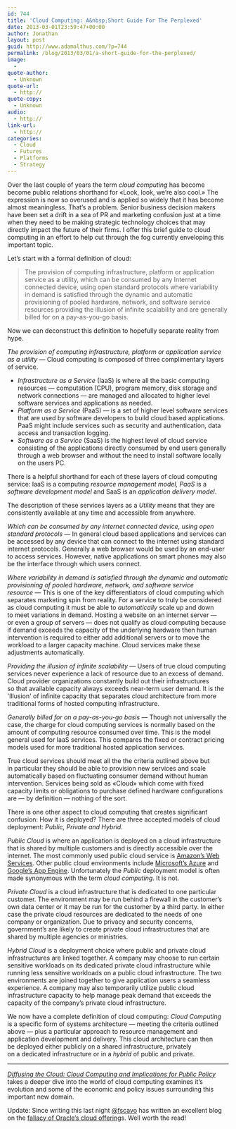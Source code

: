 ```yaml
---
id: 744
title: 'Cloud Computing: A&nbsp;Short Guide For The Perplexed'
date: 2013-03-01T23:59:47+00:00
author: Jonathan
layout: post
guid: http://www.adamalthus.com/?p=744
permalink: /blog/2013/03/01/a-short-guide-for-the-perplexed/
image:
  - 
quote-author:
  - Unknown
quote-url:
  - http://
quote-copy:
  - Unknown
audio:
  - http://
link-url:
  - http://
categories:
  - Cloud
  - Futures
  - Platforms
  - Strategy
---
```

Over the last couple of&nbsp;years the term _cloud_ _computing_ has become become public relations shorthand for &laquo;Look, look, we&rsquo;re also cool.&raquo; The expression is&nbsp;now so&nbsp;overused and is&nbsp;applied so&nbsp;widely that it&nbsp;has become almost meaningless. That&rsquo;s a&nbsp;problem. Senior business decision makers have been set a&nbsp;drift in&nbsp;a&nbsp;sea of&nbsp;PR and marketing confusion just at&nbsp;a&nbsp;time when they need to&nbsp;be&nbsp;making strategic technology choices that may directly impact the future of&nbsp;their firms. I&nbsp;offer this brief guide to&nbsp;cloud computing in&nbsp;an&nbsp;effort to&nbsp;help cut through the fog currently enveloping this important topic.

<!--more-->

Let&rsquo;s start with a&nbsp;formal definition of&nbsp;cloud:

> <div title="Page 4">
>   The provision of&nbsp;computing infrastructure, platform or&nbsp;application service as&nbsp;a&nbsp;utility, which can be&nbsp;consumed by&nbsp;any Internet connected device, using open standard protocols where variability in&nbsp;demand is&nbsp;satisfied through the dynamic and automatic provisioning of&nbsp;pooled hardware, network, and software service resources providing the illusion of&nbsp;infinite scalability and are generally billed for on&nbsp;a&nbsp;pay-as-you-go basis.
> </div>

<div title="Page 4">
  <p>
    Now we&nbsp;can deconstruct this definition to&nbsp;hopefully separate reality from hype.
  </p>
  
  <p>
    <em>The provision of&nbsp;computing infrastructure, platform or&nbsp;application service as&nbsp;a&nbsp;utility&nbsp;&mdash; </em>Cloud computing is&nbsp;composed of&nbsp;three complimentary layers of&nbsp;service.
  </p>
  
  <ul>
    <li>
      <em>Infrastructure as&nbsp;a&nbsp;Service </em>(IaaS) is&nbsp;where all the basic computing resources&nbsp;&mdash; computation (CPU), program memory, disk storage and network connections&nbsp;&mdash; are managed and allocated to&nbsp;higher level software services and applications as&nbsp;needed.
    </li>
    <li>
      <em>Platform as&nbsp;a&nbsp;Service </em>(PaaS)&nbsp;&mdash; is&nbsp;a&nbsp;set of&nbsp;higher level software services that are used by&nbsp;software developers to&nbsp;build cloud based applications. PaaS might include services such as&nbsp;security and authentication, data access and transaction logging.
    </li>
    <li>
      <em>Software as&nbsp;a&nbsp;Service </em>(SaaS) is&nbsp;the highest level of&nbsp;cloud service consisting of&nbsp;the applications directly consumed by&nbsp;end users generally through a&nbsp;web browser and without the need to&nbsp;install software locally on&nbsp;the users&nbsp;PC.
    </li>
  </ul>
  
  <p>
    There is&nbsp;a&nbsp;helpful shorthand for each of&nbsp;these layers of&nbsp;cloud computing service: IaaS is&nbsp;a&nbsp;computing <em>resource management model, PaaS</em> is a <em>software development model</em> and SaaS is&nbsp;an <em>application delivery model</em>.
  </p>
</div>

<div title="Page 4">
  <p>
    The description of&nbsp;these services layers as a <em>Utility</em> means that they are consistently available at&nbsp;any time and accessible from anywhere.
  </p>
</div>

<p title="Page 4">
  <em>Which can be&nbsp;consumed by&nbsp;any internet connected device, using open standard protocols</em>&nbsp;&mdash; In&nbsp;general cloud based applications and services can be&nbsp;accessed by&nbsp;any device that can connect to&nbsp;the internet using standard internet protocols. Generally a&nbsp;web browser would be&nbsp;used by&nbsp;an&nbsp;end-user to&nbsp;access services. However, native applications on&nbsp;smart phones may also be&nbsp;the interface through which users connect.
</p>

<p title="Page 4">
  <em>Where variability in&nbsp;demand is&nbsp;satisfied through the dynamic and automatic provisioning of&nbsp;pooled hardware, network, and software service resource&nbsp;&mdash; </em>This is&nbsp;one of&nbsp;the key differentiators of&nbsp;cloud computing which separates marketing spin from reality. For a&nbsp;service to&nbsp;truly be&nbsp;considered as&nbsp;cloud computing it&nbsp;must be&nbsp;able to <em>automatically</em> scale up&nbsp;and down to&nbsp;meet variations in&nbsp;demand. Hosting a&nbsp;website on&nbsp;an&nbsp;internet server&nbsp;&mdash; or&nbsp;even a&nbsp;group of&nbsp;servers&nbsp;&mdash; does not qualify as&nbsp;cloud computing because if&nbsp;demand exceeds the capacity of&nbsp;the underlying hardware then human intervention is&nbsp;required to&nbsp;either add additional servers or&nbsp;to&nbsp;move the workload to&nbsp;a&nbsp;larger capacity machine. Cloud services make these adjustments automatically.
</p>

<p title="Page 4">
  <em>Providing the illusion of&nbsp;infinite scalability </em>&mdash;&nbsp;Users of&nbsp;true cloud computing services never experience a&nbsp;lack of&nbsp;resource due to&nbsp;an&nbsp;excess of&nbsp;demand. Cloud provider organizations constantly build out their infrastructures so&nbsp;that available capacity always exceeds near-term user demand. It&nbsp;is&nbsp;the 'Illusion' of&nbsp;infinite capacity that separates cloud architecture from more traditional forms of&nbsp;hosted computing infrastructure.
</p>

<p title="Page 4">
  <em id="__mceDel"><em>Generally billed for on&nbsp;a&nbsp;pay-as-you-go basis&nbsp;&mdash; </em></em>Though not universally the case, the charge for cloud computing services is&nbsp;normally based on&nbsp;the amount of&nbsp;computing resource consumed over time. This is&nbsp;the model general used for IaaS services. This compares the fixed or&nbsp;contract pricing models used for more traditional hosted application services.
</p>

<p title="Page 4">
  True cloud services should meet all the the criteria outlined above but in&nbsp;particular they should be&nbsp;able to&nbsp;provision new services and scale automatically based on&nbsp;fluctuating consumer demand without human intervention. Services being sold as&nbsp;&laquo;Cloud&raquo; which come with fixed capacity limits or&nbsp;obligations to&nbsp;purchase defined hardware configurations are&nbsp;&mdash; by&nbsp;definition&nbsp;&mdash; nothing of&nbsp;the sort.
</p>

<p title="Page 4">
  There is&nbsp;one other aspect to&nbsp;cloud computing that creates significant confusion: How it&nbsp;is&nbsp;deployed? There are three accepted models of&nbsp;cloud deployment: <em>Public, Private and Hybrid.</em>
</p>

<p title="Page 4">
  <em>Public Cloud </em>is&nbsp;where an&nbsp;application is&nbsp;deployed on&nbsp;a&nbsp;cloud infrastructure that is&nbsp;shared by&nbsp;multiple customers and is&nbsp;directly accessible over the internet. The most commonly used public cloud service is <a href="http://aws.amazon.com/" target="_blank">Amazon&rsquo;s Web Services</a>. Other public cloud environments include <a href="http://www.windowsazure.com/en-us/" target="_blank">Microsoft&rsquo;s Azure</a> and <a href="https://developers.google.com/appengine/" target="_blank">Google&rsquo;s App Engine</a>. Unfortunately the <em>Public</em> deployment model is&nbsp;often made synonymous with the term <em>cloud computing</em>. It&nbsp;is&nbsp;not.<em id="__mceDel"><br /> </em>
</p>

<p title="Page 4">
  <em>Private Cloud</em> is&nbsp;a&nbsp;cloud infrastructure that is&nbsp;dedicated to&nbsp;one particular customer. The environment may be&nbsp;run behind a&nbsp;firewall in&nbsp;the customer&rsquo;s own data center or&nbsp;it&nbsp;may be&nbsp;run for the customer by&nbsp;a&nbsp;third party. In&nbsp;either case the private cloud resources are dedicated to&nbsp;the needs of&nbsp;one company or&nbsp;organization. Due to&nbsp;privacy and security concerns, government&rsquo;s are likely to&nbsp;create private cloud infrastructures that are shared by&nbsp;multiple agencies or&nbsp;ministries.
</p>

<p title="Page 4">
  <em>Hybrid Cloud</em> is&nbsp;a&nbsp;deployment choice where public and private cloud infrastructures are linked together. A&nbsp;company may choose to&nbsp;run certain sensitive workloads on&nbsp;its dedicated private cloud infrastructure while running less sensitive workloads on&nbsp;a&nbsp;public cloud infrastructure. The two environments are joined together to&nbsp;give application users a&nbsp;seamless experience. A&nbsp;company may also temporarily utilize public cloud infrastructure capacity to&nbsp;help manage peak demand that exceeds the capacity of&nbsp;the company&rsquo;s private cloud infrastructure.
</p>

<p title="Page 4">
  We&nbsp;now have a&nbsp;complete definition of&nbsp;cloud computing: <em>Cloud Computing</em> is&nbsp;a&nbsp;specific form of&nbsp;systems architecture&nbsp;&mdash; meeting the criteria outlined above&nbsp;&mdash; plus a&nbsp;particular approach to&nbsp;resource management and application development and delivery. This cloud architecture can then be&nbsp;deployed either publicly on&nbsp;a&nbsp;shared infrastructure, privately on&nbsp;a&nbsp;dedicated infrastructure or&nbsp;in a <em>hybrid</em> of&nbsp;public and private.
</p>

* * *

<em id="__mceDel"><a href="http://brie.berkeley.edu/publications/WP_197%20update%206.13.11.pdf" target="_blank">Diffusing the Cloud: Cloud Computing and Implications </a></em><em id="__mceDel"><em id="__mceDel"><a href="http://brie.berkeley.edu/publications/WP_197%20update%206.13.11.pdf" target="_blank">for Public Policy</a></em> </em>takes a&nbsp;deeper dive into the world of&nbsp;cloud computing examines it&rsquo;s evolution and some of&nbsp;the economic and policy issues surrounding this important new domain.

Update: Since writing this last night [@fscavo](https://twitter.com/fscavo) has written an&nbsp;excellent blog on&nbsp;the [fallacy of&nbsp;Oracle&rsquo;s cloud offering](http://is.gd/BVEeGU)s. Well worth the read!